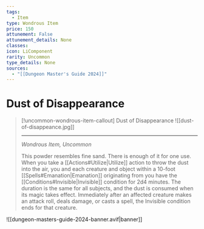```yaml
---
tags:
  - Item
type: Wondrous Item
price: 150
attunement: False
attunement_details: None
classes:
icon: LiComponent
rarity: Uncommon
type_details: None
sources: 
  - "[[Dungeon Master's Guide 2024]]"
---
```

# Dust of Disappearance
>[!uncommon-wondrous-item-callout] Dust of Disappearance
>![[dust-of-disappeance.jpg]]
>
>- - -
>_Wondrous Item, Uncommon_
>
>This powder resembles fine sand. There is enough of it for one use. When you take a [[Actions#Utilize\|Utilize]] action to throw the dust into the air, you and each creature and object within a 10-foot [[Spells#Emanation\|Emanation]] originating from you have the [[Conditions#Invisible\|Invisible]] condition for 2d4 minutes. The duration is the same for all subjects, and the dust is consumed when its magic takes effect. Immediately after an affected creature makes an attack roll, deals damage, or casts a spell, the Invisible condition ends for that creature.
>


![[dungeon-masters-guide-2024-banner.avif|banner]]